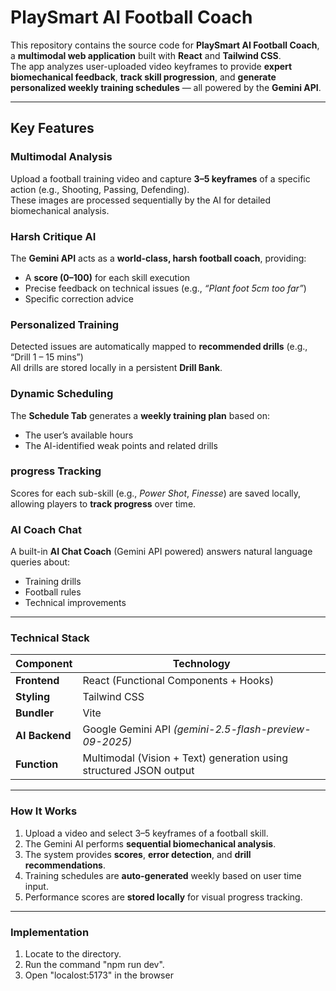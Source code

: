 # PlaySmart AI Football Coach

This repository contains the source code for **PlaySmart AI Football Coach**, a **multimodal web application** built with **React** and **Tailwind CSS**.  
The app analyzes user-uploaded video keyframes to provide **expert biomechanical feedback**, **track skill progression**, and **generate personalized weekly training schedules** — all powered by the **Gemini API**.

---

## Key Features

### Multimodal Analysis
Upload a football training video and capture **3–5 keyframes** of a specific action (e.g., Shooting, Passing, Defending).  
These images are processed sequentially by the AI for detailed biomechanical analysis.

### Harsh Critique AI
The **Gemini API** acts as a **world-class, harsh football coach**, providing:
- A **score (0–100)** for each skill execution  
- Precise feedback on technical issues (e.g., _“Plant foot 5cm too far”_)  
- Specific correction advice

### Personalized Training
Detected issues are automatically mapped to **recommended drills** (e.g., “Drill 1 – 15 mins”)  
All drills are stored locally in a persistent **Drill Bank**.

### Dynamic Scheduling
The **Schedule Tab** generates a **weekly training plan** based on:
- The user’s available hours  
- The AI-identified weak points and related drills  

### progress Tracking
Scores for each sub-skill (e.g., *Power Shot*, *Finesse*) are saved locally, allowing players to **track progress** over time.

### AI Coach Chat
A built-in **AI Chat Coach** (Gemini API powered) answers natural language queries about:
- Training drills  
- Football rules  
- Technical improvements  

---

### Technical Stack

| Component | Technology |
|------------|-------------|
| **Frontend** | React (Functional Components + Hooks) |
| **Styling** | Tailwind CSS |
| **Bundler** | Vite |
| **AI Backend** | Google Gemini API *(gemini-2.5-flash-preview-09-2025)* |
| **Function** | Multimodal (Vision + Text) generation using structured JSON output |

---

### How It Works
1. Upload a video and select 3–5 keyframes of a football skill.  
2. The Gemini AI performs **sequential biomechanical analysis**.  
3. The system provides **scores**, **error detection**, and **drill recommendations**.  
4. Training schedules are **auto-generated** weekly based on user time input.  
5. Performance scores are **stored locally** for visual progress tracking.

---
### Implementation
1. Locate to the directory.
2. Run the command "npm run dev".
3. Open "localost:5173" in the browser


